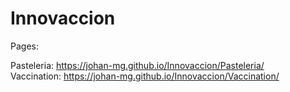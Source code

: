 # Innovaccion
Pages:   

Pasteleria: https://johan-mg.github.io/Innovaccion/Pasteleria/     
Vaccination: https://johan-mg.github.io/Innovaccion/Vaccination/    
